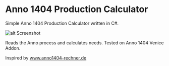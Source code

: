 # Anno 1404 Production Calculator

Simple Anno 1404 Production Calculator written in C#.

![alt Screenshot](https://i.imgur.com/PdICTdi.png)

Reads the Anno process and calculates needs.
Tested on Anno 1404 Venice Addon.

Inspired by www.anno1404-rechner.de
